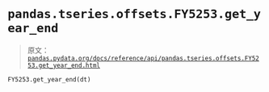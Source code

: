 # `pandas.tseries.offsets.FY5253.get_year_end`

> 原文：[`pandas.pydata.org/docs/reference/api/pandas.tseries.offsets.FY5253.get_year_end.html`](https://pandas.pydata.org/docs/reference/api/pandas.tseries.offsets.FY5253.get_year_end.html)

```py
FY5253.get_year_end(dt)
```
